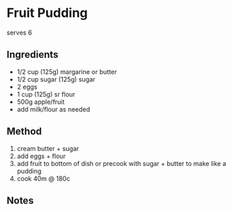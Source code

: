 # Fruit Pudding

serves 6

## Ingredients

* 1/2 cup (125g) margarine or butter
* 1/2 cup sugar (125g) sugar
* 2 eggs
* 1 cup (125g) sr flour
* 500g apple/fruit
* add milk/flour as needed

## Method

1. cream butter + sugar
2. add eggs + flour
3. add fruit to bottom of dish or precook with sugar + butter to make like a pudding
1. cook 40m @ 180c

## Notes